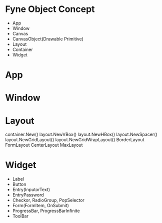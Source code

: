 # Fyne Object Concept
* App
* Window
* Canvas
* CanvasObject(Drawable Primitive)
* Layout
* Container
* Widget

# App

# Window

# Layout
container.New()
layout.NewVBox()
layout.NewHBox()
layout.NewSpacer()
layout.NewGridLayout()
layout.NewGridWrapLayout()
BorderLayout
FormLayout
CenterLayout
MaxLayout


# Widget
* Label
* Button
* Entry(InputorText)
* EntryPassword
* Checkor, RadioGroup, PopSelector
* Form(FormItem, OnSubmit) 
* ProgressBar, ProgressBarInfinite
* ToolBar
